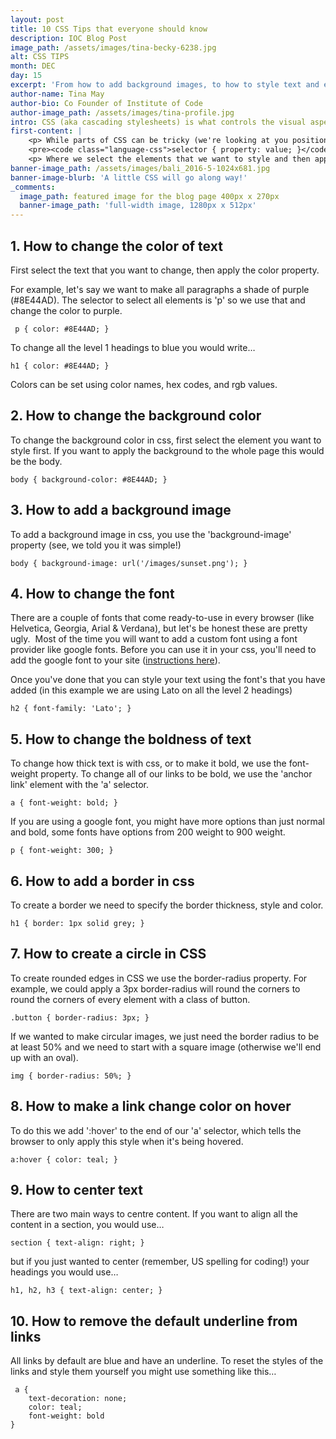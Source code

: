 ```yaml
---
layout: post
title: 10 CSS Tips that everyone should know
description: IOC Blog Post
image_path: /assets/images/tina-becky-6238.jpg
alt: CSS TIPS
month: DEC
day: 15
excerpt: 'From how to add background images, to how to style text and even how to change the color of a link on hover these are the 10 essential css properties that you should know.'
author-name: Tina May
author-bio: Co Founder of Institute of Code
author-image_path: /assets/images/tina-profile.jpg
intro: CSS (aka cascading stylesheets) is what controls the visual aspects of the web.
first-content: |
    <p> While parts of CSS can be tricky (we're looking at you positioning!), the basics are pretty easy to understand. The basic css structure looks like this:</p>
    <pre><code class="language-css">selector { property: value; }</code></pre>
    <p> Where we select the elements that we want to style and then apply various properties to them. </p>
banner-image_path: /assets/images/bali_2016-5-1024x681.jpg
banner-image-blurb: 'A little CSS will go along way!'
_comments:
  image_path: featured image for the blog page 400px x 270px
  banner-image_path: 'full-width image, 1280px x 512px'
---
```



## 1. How to change the color of text

First select the text that you want to change, then apply the color property.

For example, let's say we want to make all paragraphs a shade of purple (#8E44AD). The selector to select all elements is 'p' so we use that and change the color to purple.

<pre><code class="language-css"> p { color: #8E44AD; }</code></pre>

To change all the level 1 headings to blue you would write…

<pre><code class="language-css">h1 { color: #8E44AD; }</code></pre>


Colors can be set using color names, hex codes, and rgb values.

## 2. How to change the background color

To change the background color in css, first select the element you want to style first. If you want to apply the background to the whole page this would be the body.

<pre><code class="language-css">body { background-color: #8E44AD; }</code></pre>


## 3. How to add a background image

To add a background image in css, you use the 'background-image' property (see, we told you it was simple!)

<pre><code class="language-css">body { background-image: url('/images/sunset.png'); }</code></pre>

## 4. How to change the font

There are a couple of fonts that come ready-to-use in every browser (like Helvetica, Georgia, Arial & Verdana), but let's be honest these are pretty ugly. &nbsp;Most of the time you will want to add a custom font using a font provider like google fonts. Before you can use it in your css, you'll need to add the google font to your site ([instructions here](https://designshack.net/articles/css/a-beginners-guide-to-using-google-web-fonts/)).

Once you've done that you can style your text using the font's that you have added (in this example we are using Lato on all the level 2 headings)

<pre><code class="language-css">h2 { font-family: 'Lato'; }</code></pre>


## 5. How to change the boldness of text

To change how thick text is with css, or to make it bold, we use the font-weight property. To change all of our links to be bold, we use the 'anchor link' element with the 'a' selector.

<pre><code class="language-css">a { font-weight: bold; }</code></pre>

If you are using a google font, you might have more options than just normal and bold, some fonts have options from 200 weight to 900 weight.

<pre><code class="language-css">p { font-weight: 300; }</code></pre>

## 6. How to add a border in css

To create a border we need to specify the border thickness, style and color.

<pre><code class="language-css">h1 { border: 1px solid grey; }</code></pre>


## 7. How to create a circle in CSS

To create rounded edges in CSS we use the border-radius property. For example, we could apply a 3px border-radius will round the corners to round the corners of every element with a class of button.

<pre><code class="language-css">.button { border-radius: 3px; }</code></pre>

If we wanted to make circular images, we just need the border radius to be at least 50% and we need to start with a square image (otherwise we'll end up with an oval).

<pre><code class="language-css">img { border-radius: 50%; }</code></pre>

## 8. How to make a link change color on hover

To do this we add ':hover' to the end of our 'a' selector, which tells the browser to only apply this style when it's being hovered.

<pre><code class="language-css">a:hover { color: teal; }</code></pre>

## 9. How to center text

There are two main ways to centre content. If you want to align all the content in a section, you would use…

<pre><code class="language-css">section { text-align: right; }</code></pre>

but if you just wanted to center (remember, US spelling for coding!) your headings you would use…

<pre><code class="language-css">h1, h2, h3 { text-align: center; }</code></pre>

## 10. How to remove the default underline from links

All links by default are blue and have an underline. To reset the styles of the links and style them yourself you might use something like this…

<pre><code class="language-css"> a {
    text-decoration: none;
    color: teal;
    font-weight: bold
}
</code></pre>
